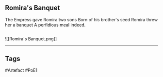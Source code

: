 ## Romira's Banquet
The Empress gave Romira two sons
Born of his brother's seed
Romira threw her a banquet
A perfidious meal indeed.
##
![[Romira's Banquet.png]]

---
## Tags
#Artefact
#PoE1